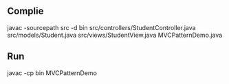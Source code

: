 ## Complie
javac -sourcepath src -d bin src/controllers/StudentController.java src/models/Student.java src/views/StudentView.java MVCPatternDemo.java
## Run
javac -cp bin MVCPatternDemo